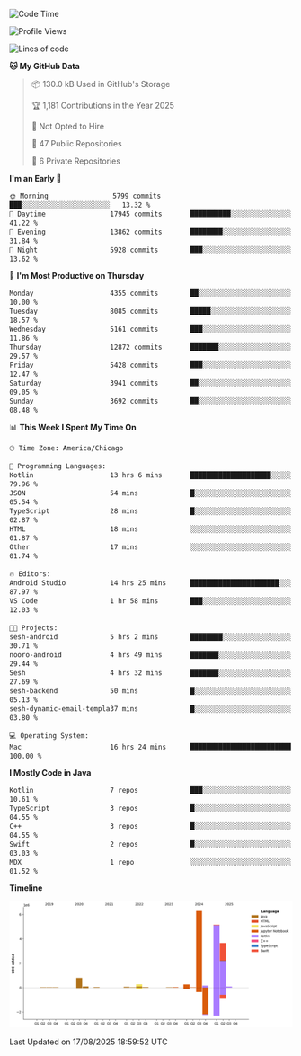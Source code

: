 <!--START_SECTION:waka-->
![Code Time](http://img.shields.io/badge/Code%20Time-1%2C428%20hrs%2045%20mins-blue)

![Profile Views](http://img.shields.io/badge/Profile%20Views-1-blue)

![Lines of code](https://img.shields.io/badge/From%20Hello%20World%20I%27ve%20Written-16.9%20million%20lines%20of%20code-blue)

**🐱 My GitHub Data** 

> 📦 130.0 kB Used in GitHub's Storage 
 > 
> 🏆 1,181 Contributions in the Year 2025
 > 
> 🚫 Not Opted to Hire
 > 
> 📜 47 Public Repositories 
 > 
> 🔑 6 Private Repositories 
 > 
**I'm an Early 🐤** 

```text
🌞 Morning                5799 commits        ███░░░░░░░░░░░░░░░░░░░░░░   13.32 % 
🌆 Daytime                17945 commits       ██████████░░░░░░░░░░░░░░░   41.22 % 
🌃 Evening                13862 commits       ████████░░░░░░░░░░░░░░░░░   31.84 % 
🌙 Night                  5928 commits        ███░░░░░░░░░░░░░░░░░░░░░░   13.62 % 
```
📅 **I'm Most Productive on Thursday** 

```text
Monday                   4355 commits        ██░░░░░░░░░░░░░░░░░░░░░░░   10.00 % 
Tuesday                  8085 commits        █████░░░░░░░░░░░░░░░░░░░░   18.57 % 
Wednesday                5161 commits        ███░░░░░░░░░░░░░░░░░░░░░░   11.86 % 
Thursday                 12872 commits       ███████░░░░░░░░░░░░░░░░░░   29.57 % 
Friday                   5428 commits        ███░░░░░░░░░░░░░░░░░░░░░░   12.47 % 
Saturday                 3941 commits        ██░░░░░░░░░░░░░░░░░░░░░░░   09.05 % 
Sunday                   3692 commits        ██░░░░░░░░░░░░░░░░░░░░░░░   08.48 % 
```


📊 **This Week I Spent My Time On** 

```text
🕑︎ Time Zone: America/Chicago

💬 Programming Languages: 
Kotlin                   13 hrs 6 mins       ████████████████████░░░░░   79.96 % 
JSON                     54 mins             █░░░░░░░░░░░░░░░░░░░░░░░░   05.54 % 
TypeScript               28 mins             █░░░░░░░░░░░░░░░░░░░░░░░░   02.87 % 
HTML                     18 mins             ░░░░░░░░░░░░░░░░░░░░░░░░░   01.87 % 
Other                    17 mins             ░░░░░░░░░░░░░░░░░░░░░░░░░   01.74 % 

🔥 Editors: 
Android Studio           14 hrs 25 mins      ██████████████████████░░░   87.97 % 
VS Code                  1 hr 58 mins        ███░░░░░░░░░░░░░░░░░░░░░░   12.03 % 

🐱‍💻 Projects: 
sesh-android             5 hrs 2 mins        ████████░░░░░░░░░░░░░░░░░   30.71 % 
nooro-android            4 hrs 49 mins       ███████░░░░░░░░░░░░░░░░░░   29.44 % 
Sesh                     4 hrs 32 mins       ███████░░░░░░░░░░░░░░░░░░   27.69 % 
sesh-backend             50 mins             █░░░░░░░░░░░░░░░░░░░░░░░░   05.13 % 
sesh-dynamic-email-templa37 mins             █░░░░░░░░░░░░░░░░░░░░░░░░   03.80 % 

💻 Operating System: 
Mac                      16 hrs 24 mins      █████████████████████████   100.00 % 
```

**I Mostly Code in Java** 

```text
Kotlin                   7 repos             ███░░░░░░░░░░░░░░░░░░░░░░   10.61 % 
TypeScript               3 repos             █░░░░░░░░░░░░░░░░░░░░░░░░   04.55 % 
C++                      3 repos             █░░░░░░░░░░░░░░░░░░░░░░░░   04.55 % 
Swift                    2 repos             █░░░░░░░░░░░░░░░░░░░░░░░░   03.03 % 
MDX                      1 repo              ░░░░░░░░░░░░░░░░░░░░░░░░░   01.52 % 
```



**Timeline**

![Lines of Code chart](https://raw.githubusercontent.com/phanijsp/phanijsp/main/assets/bar_graph.png)


 Last Updated on 17/08/2025 18:59:52 UTC
<!--END_SECTION:waka-->
